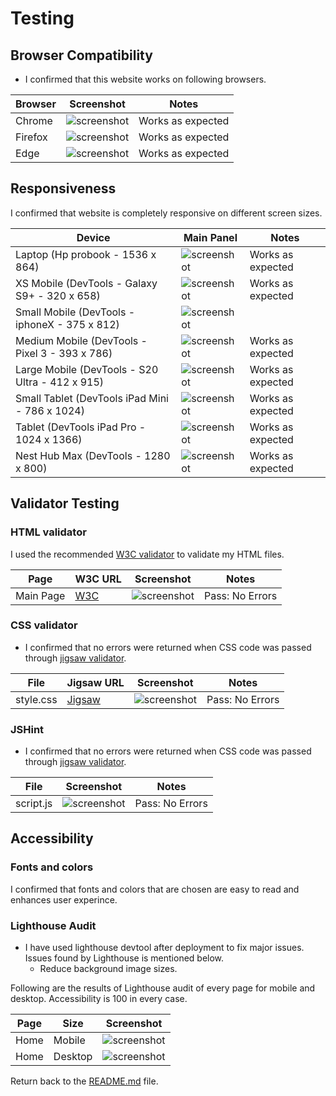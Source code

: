 # Testing

## Browser Compatibility
- I confirmed that this website works on following browsers.

| Browser | Screenshot | Notes |
| --- | --- | --- |
| Chrome | ![screenshot](/documentation/readme_img/chrome.png) | Works as expected |
| Firefox | ![screenshot](/documentation/readme_img/mozilla.png) | Works as expected |
| Edge | ![screenshot](/documentation/readme_img/edge.png) | Works as expected |

## Responsiveness

I confirmed that website is completely responsive on different screen sizes.

| Device | Main Panel | Notes |
| --- | --- | --- |
| Laptop (Hp probook - 1536 x 864)| ![screenshot](/documentation/readme_img/hp-pro-book.png) | Works as expected |
| XS Mobile (DevTools - Galaxy S9+ - 320 x 658) | ![screenshot](/documentation/readme_img/galaxys9plus.png) | Works as expected |
| Small Mobile (DevTools - iphoneX - 375 x 812) | ![screenshot](/documentation/readme_img/iphoneX.png) | | Works as expected |
| Medium Mobile (DevTools - Pixel 3 - 393 x 786) | ![screenshot](/documentation/readme_img/pixel3.png) | Works as expected |
| Large Mobile (DevTools - S20 Ultra - 412 x 915) | ![screenshot](/documentation/readme_img/s20ultra.png) | Works as expected |
| Small Tablet (DevTools iPad Mini - 786 x 1024) | ![screenshot](/documentation/readme_img/ipadmini.png) | Works as expected |
| Tablet (DevTools iPad Pro - 1024 x 1366) | ![screenshot](/documentation/readme_img/ipadpro.png) | Works as expected |
| Nest Hub Max (DevTools - 1280 x 800) | ![screenshot](/documentation/readme_img/nest-hub.png) | Works as expected |

## Validator Testing

### HTML validator

I used the recommended [W3C validator](https://validator.w3.org/) to validate my HTML files.

| Page | W3C URL | Screenshot | Notes |
| --- | --- | --- | --- |
| Main Page | [W3C](https://validator.w3.org/nu/?doc=https%3A%2F%2Fmbilalqureshi.github.io%2Fiq-quiz-game-js%2F) | ![screenshot](/documentation/readme_img/html-validator.png) | Pass: No Errors |

### CSS validator
- I confirmed that no errors were returned when CSS code was passed through [jigsaw validator](https://jigsaw.w3.org/css-validator/).

| File | Jigsaw URL | Screenshot | Notes |
| --- | --- | --- | --- |
| style.css | [Jigsaw](https://jigsaw.w3.org/css-validator/validator?uri=https%3A%2F%2Fmbilalqureshi.github.io%2Fiq-quiz-game-js%2F&profile=css3svg&usermedium=all&warning=1&vextwarning=&lang=en) | ![screenshot](/documentation/readme_img/css-validator.png) | Pass: No Errors |

### JSHint 
- I confirmed that no errors were returned when CSS code was passed through [jigsaw validator](https://jigsaw.w3.org/css-validator/).

| File | Screenshot | Notes |
| --- | --- | --- |
| script.js | ![screenshot](/documentation/readme_img/jshint.png) | Pass: No Errors |

## Accessibility

### Fonts and colors

I confirmed that fonts and colors that are chosen are easy to read and enhances user experince.

### Lighthouse Audit
- I have used lighthouse devtool after deployment to fix major issues. Issues found by Lighthouse is mentioned below.
    - Reduce background image sizes.
    
Following are the results of Lighthouse audit of every page for mobile and desktop. Accessibility is 100 in every case.

| Page | Size | Screenshot |
| --- | --- | --- |
| Home | Mobile | ![screenshot](/documentation/readme_img/mobile-lighthouse.png) |
| Home | Desktop | ![screenshot](/documentation/readme_img/desktop-lighthouse.png) |

Return back to the [README.md](/README.md) file.

